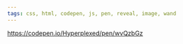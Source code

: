 ```yaml
---
tags: css, html, codepen, js, pen, reveal, image, wand
---
```

https://codepen.io/Hyperplexed/pen/wvQzbGz